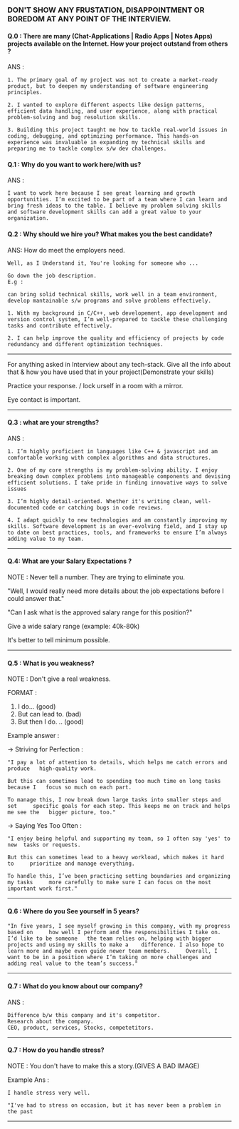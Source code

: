 ### DON'T SHOW ANY FRUSTATION, DISAPPOINTMENT OR BOREDOM AT ANY POINT OF THE INTERVIEW.

#### Q.0 : There are many (Chat-Applications | Radio Apps | Notes Apps) projects available on the Internet. How your project outstand from others ?

ANS :

    1. The primary goal of my project was not to create a market-ready product, but to deepen my understanding of software engineering principles.
    
    2. I wanted to explore different aspects like design patterns, efficient data handling, and user experience, along with practical problem-solving and bug resolution skills.
    
    3. Building this project taught me how to tackle real-world issues in coding, debugging, and optimizing performance. This hands-on experience was invaluable in expanding my technical skills and preparing me to tackle complex s/w dev challenges.




#### Q.1 : Why do you want to work here/with us?

ANS :

    I want to work here because I see great learning and growth opportunities. I’m excited to be part of a team where I can learn and bring fresh ideas to the table. I believe my problem solving skills and software development skills can add a great value to your organization.

#### Q.2 : Why should we hire you? What makes you the best candidate?

ANS: How do meet the employers need.

    Well, as I Understand it, You're looking for someone who ... 

    Go down the job description.
    E.g : 

    can bring solid technical skills, work well in a team environment, develop mantainable s/w programs and solve problems effectively.

    1. With my background in C/C++, web developement, app development and version control system, I’m well-prepared to tackle these challenging tasks and contribute effectively. 

    2. I can help improve the quality and efficiency of projects by code redundancy and different optimization techniques.

 
---

For anything asked in Interview about any tech-stack.
Give all the info about that & how you have used that in your project(Demonstrate your skills)

Practice your response. / lock urself in a room with a mirror.

Eye contact is important.

---

#### Q.3 : what are your strengths?

ANS :

    1. I’m highly proficient in languages like C++ & javascript and am comfortable working with complex algorithms and data structures.
    
    2. One of my core strengths is my problem-solving ability. I enjoy breaking down complex problems into manageable components and devising efficient solutions. I take pride in finding innovative ways to solve issues

    3. I’m highly detail-oriented. Whether it's writing clean, well-documented code or catching bugs in code reviews.

    4. I adapt quickly to new technologies and am constantly improving my skills. Software development is an ever-evolving field, and I stay up to date on best practices, tools, and frameworks to ensure I’m always adding value to my team.


---

#### Q.4: What are your Salary Expectations ?

NOTE : Never tell a number. They are trying to eliminate you.

"Well, I would really need more details about the
job expectations before I could answer that."

"Can I ask what is the approved salary range for this position?"

Give a wide salary range (example: 40k-80k)

It's better to tell minimum possible.

---

#### Q.5 : What is you weakness?

NOTE : Don't give a real weakness.

FORMAT :
1. I do... (good)
2. But can lead to. (bad)
3. But then I do. .. (good)

Example answer :

-> Striving for Perfection :

    "I pay a lot of attention to details, which helps me catch errors and produce   high-quality work.

    But this can sometimes lead to spending too much time on long tasks because I   focus so much on each part.

    To manage this, I now break down large tasks into smaller steps and set     specific goals for each step. This keeps me on track and helps me see the   bigger picture, too."

-> Saying Yes Too Often :

    "I enjoy being helpful and supporting my team, so I often say 'yes' to new  tasks or requests.

    But this can sometimes lead to a heavy workload, which makes it hard to     prioritize and manage everything.

    To handle this, I’ve been practicing setting boundaries and organizing my tasks     more carefully to make sure I can focus on the most important work first."

---

#### Q.6 : Where do you See yourself in 5 years?

    "In five years, I see myself growing in this company, with my progress based on     how well I perform and the responsibilities I take on. I’d like to be someone   the team relies on, helping with bigger projects and using my skills to make a    difference. I also hope to learn more and maybe even guide newer team members.     Overall, I want to be in a position where I’m taking on more challenges and     adding real value to the team’s success."

---

#### Q.7 : What do you know about our company?

ANS : 

    Difference b/w this company and it's competitor.
    Research about the company.
    CEO, product, services, Stocks, competetitors.

---

#### Q.7 : How do you handle stress?

NOTE : You don't have to make this a story.(GIVES A BAD IMAGE) 

Example Ans :

    I handle stress very well.

    "I've had to stress on occasion, but it has never been a problem in the past

---